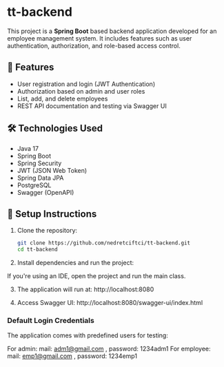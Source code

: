# tt-backend

This project is a **Spring Boot** based backend application developed for an employee management system. It includes features such as user authentication, authorization, and role-based access control.

## 🚀 Features

- User registration and login (JWT Authentication)
- Authorization based on admin and user roles
- List, add, and delete employees
- REST API documentation and testing via Swagger UI

## 🛠️ Technologies Used

- Java 17  
- Spring Boot  
- Spring Security  
- JWT (JSON Web Token)  
- Spring Data JPA  
- PostgreSQL 
- Swagger (OpenAPI)

## 🔧 Setup Instructions

1. Clone the repository:

   ```bash
   git clone https://github.com/nedretciftci/tt-backend.git
   cd tt-backend

2. Install dependencies and run the project:

If you're using an IDE, open the project and run the main class.

3. The application will run at: http://localhost:8080

4. Access Swagger UI: http://localhost:8080/swagger-ui/index.html

### Default Login Credentials

The application comes with predefined users for testing:

For admin: mail: adm1@gmail.com , password: 1234adm1
For employee: mail: emp1@gmail.com , password: 1234emp1
